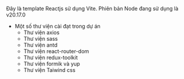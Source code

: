 Đây là template Reactjs sử dụng Vite. Phiên bản Node đang sử dụng là v20.17.0

- Một số thư viện cài đạt trong dự án
  - Thư viện axios
  - Thư viện sass
  - Thư viện antd
  - Thư viện react-router-dom
  - Thư viện redux-toolkit
  - Thư viện formik và yup
  - Thư viện Taiwind css
